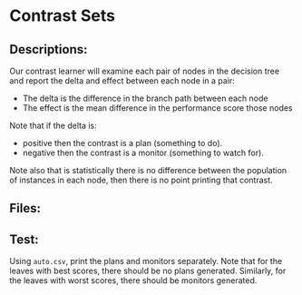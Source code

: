 # Contrast Sets

## Descriptions:

Our contrast learner will examine each pair of nodes in the decision tree and report the delta and effect between each node in a pair:

+ The delta is the difference in the branch path between each node
+ The effect is the mean difference in the performance score those nodes

Note that if the delta is:

+ positive then the contrast is a plan (something to do).
+ negative then the contrast is a monitor (something to watch for).

Note also that is statistically there is no difference between the population of instances in each node, then there is no point printing that contrast. 

## Files: 



## Test: 

Using `auto.csv`, print the plans and monitors separately. Note that for the leaves with best scores, there should be no plans generated. Similarly, for the leaves with worst scores, there should be monitors generated.
